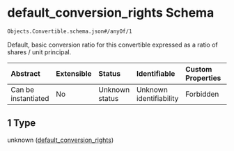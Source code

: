 # default_conversion_rights Schema

```txt
Objects.Convertible.schema.json#/anyOf/1
```

Default, basic conversion ratio for this convertible expressed as a ratio of shares / unit principal.

| Abstract            | Extensible | Status         | Identifiable            | Custom Properties | Additional Properties | Access Restrictions | Defined In                                                                            |
| :------------------ | :--------- | :------------- | :---------------------- | :---------------- | :-------------------- | :------------------ | :------------------------------------------------------------------------------------ |
| Can be instantiated | No         | Unknown status | Unknown identifiability | Forbidden         | Allowed               | none                | [Convertible.schema.json*](../objects/Convertible.schema.json "open original schema") |

## 1 Type

unknown ([default_conversion_rights](convertible-1-anyof-default_conversion_rights.md))
